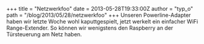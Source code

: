+++
title = "Netzwerkfoo"
date = 2013-05-28T19:33:00Z
author = "typ_o"
path = "/blog/2013/05/28/netzwerkfoo"
+++
Unseren Powerline-Adapter haben wir letzte Woche wohl kaputtgespielt,
jetzt werkelt ein einfacher WiFi Range-Extender. So können wir
wenigstens den Raspberry an der Türsteuerung am Netz haben.
